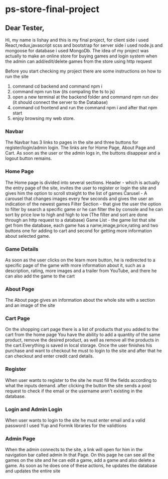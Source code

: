 # ps-store-final-project
## Dear Tester,

Hi, my name is lishay and this is my final project,
for client side i used React,redux,javascript scss and bootstrap
for server side i used node.js and mongoose
for database i used MongoDb.
The idea of my project was actually to make an online store for buying games and login system
when the admin can add/edit/delete games from the store using http request


 Before you start checking my project there are some instructions on how to run the site
 1. command cd backend and command npm i 
 2. command npm run tsw (its compaling the ts to js)
 3. open a new terminal at the backend folder and command npm run dev (it should connect the server to the Database)
 4. command cd frontend and run the command npm i and after that npm start
 5. enjoy browsing my web store.

 ### Navbar
 The Navbar has 3 links to pages in the site and three buttons for register/login/admin login.
 The links are for Home Page, About Page and Cart.
 As soon as the user or the admin logs in, the buttons disappear and a logout button remains.
  

 ### Home Page
 The Home page is divided into several sections.
 Header -  which is actually the entry page of the site, invites the user to register or login the site and gives him the option to scroll straight to the list of games
 Carusel - A carousel that changes images every few seconds and gives the user an indication of the newest games
 Filter Section - that give the user the option to filter by search a specific game or he can filter the by console and he can sort by price low to high and high to low (The filter and sort are done through an http request to a database)
 Game List - the game list that site get from the database, each game has a name,image,price,rating and two buttons one for adding to cart and second for getting more information about selected game.

 ### Game Details
 As soon as the user clicks on the learn more button, he is redirected to a specific page of the game with more information about it, such as a description, rating, more images and a trailer from YouTube, and there he can also add the game to the cart


 ### About Page
 The About page gives an information about the whole site with a section and an image of the site


 ### Cart Page  
 On the shopping cart page there is a list of products that you added to the cart from the home page You have the ability to add a quantity of the same product, remove the desired product, as well as remove all the products in the cart.Everything is saved in local storage.
 Once the user finishes his purchase and want to checkout he must to login to the site and after that he can checkout and enter credit card details.

 ### Register
 When user wants to register to the site he must fill the fields according to what the inputs demand.
 after clicking the button the site sends a post request to check if the email or the username aren't existing in the database.


 ### Login and Admin Login
When user wants to login to the site he must enter email and a valid password
I used Yup and Formik libraries for the validtions

### Admin Page
When the admin connects to the site, a link will open for him in the navigation bar called admin
In that Page.
On this page he can see all the games on the site and he can edit a game, add a game and also delete a game.
As soon as he does one of these actions, he updates the database and updates the entire site



 

